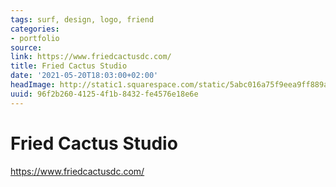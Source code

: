 ```yaml
---
tags: surf, design, logo, friend
categories:
- portfolio
source:
link: https://www.friedcactusdc.com/
title: Fried Cactus Studio
date: '2021-05-20T18:03:00+02:00'
headImage: http://static1.squarespace.com/static/5abc016a75f9eea9ff889ac5/t/60212a9fbe1da5566afce7a9/1612786337618/FC_FAVICON-01.png?format=1500w
uuid: 96f2b260-4125-4f1b-8432-fe4576e18e6e
---
```


# Fried Cactus Studio
https://www.friedcactusdc.com/
